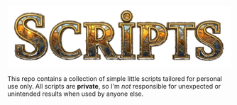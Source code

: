 ![Scripts Logo](assets/logo.png)

This repo contains a collection of simple little scripts tailored for personal use only. All scripts are **private**, so I'm *not* responsible for unexpected or unintended results when used by anyone else.



